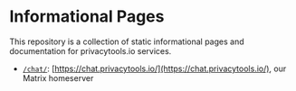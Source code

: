 # Informational Pages

This repository is a collection of static informational pages and documentation
for privacytools.io services.

- [`/chat/`](/chat/): [https://chat.privacytools.io/](https://chat.privacytools.io/), our Matrix homeserver
